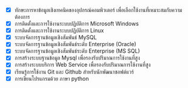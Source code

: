 - [x] ทักษะการหาข้อมูลเชิงเทคนิคของอุปกรณ์คอมพิวเตอร์ เพื่อเลือกใช้งานที่เหมาะสมกับความต้องการ
- [x] การติดตั้งและการใช้งานระบบปฏิบัติการ Microsoft Windows 
- [x] การติดตั้งและการใช้งานระบบปฏิบัติการ Linux
- [x] ระบบจัดการฐานข้อมูลเชิงสัมพันธ์ MySQL
- [x] ระบบจัดการฐานข้อมูลเชิงสัมพันธ์ระดับ Enterprise (Oracle)
- [x] ระบบจัดการฐานข้อมูลเชิงสัมพันธ์ระดับ Enterprise (MS SQL)
- [x] การสร้างระบบฐานข้อมูล Mysql เพื่อรองรับปริมาณการใช้งานที่สูง
- [x] การสร้างระบบบริการ Web Service เพื่อรองรับปริมาณการใช้งานที่สูง
- [x] เรียนรู้การใช้งาน Git และ Github สำหรับนักพัฒนาซอฟต์แวร์
- [x] การเขียนโปรแกรมด้วย ภาษา python
